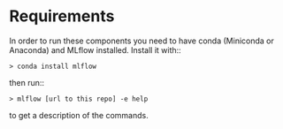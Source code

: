 # Requirements

In order to run these components you need to have conda (Miniconda or Anaconda) and MLflow installed.
Install it with::

    > conda install mlflow

then run::

    > mlflow [url to this repo] -e help

to get a description of the commands.
